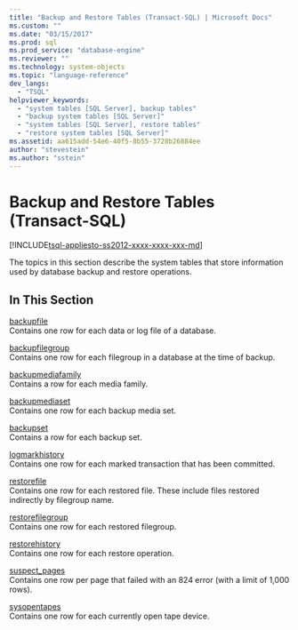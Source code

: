 ```yaml
---
title: "Backup and Restore Tables (Transact-SQL) | Microsoft Docs"
ms.custom: ""
ms.date: "03/15/2017"
ms.prod: sql
ms.prod_service: "database-engine"
ms.reviewer: ""
ms.technology: system-objects
ms.topic: "language-reference"
dev_langs: 
  - "TSQL"
helpviewer_keywords: 
  - "system tables [SQL Server], backup tables"
  - "backup system tables [SQL Server]"
  - "system tables [SQL Server], restore tables"
  - "restore system tables [SQL Server]"
ms.assetid: aa615add-54e6-40f5-8b55-3728b26884ee
author: "stevestein"
ms.author: "sstein"
---
```

# Backup and Restore Tables (Transact-SQL)
[!INCLUDE[tsql-appliesto-ss2012-xxxx-xxxx-xxx-md](../../includes/tsql-appliesto-ss2012-xxxx-xxxx-xxx-md.md)]

  The topics in this section describe the system tables that store information used by database backup and restore operations.  
  
## In This Section  
 [backupfile](../../relational-databases/system-tables/backupfile-transact-sql.md)  
 Contains one row for each data or log file of a database.  
  
 [backupfilegroup](../../relational-databases/system-tables/backupfilegroup-transact-sql.md)  
 Contains one row for each filegroup in a database at the time of backup.  
  
 [backupmediafamily](../../relational-databases/system-tables/backupmediafamily-transact-sql.md)  
 Contains a row for each media family.  
  
 [backupmediaset](../../relational-databases/system-tables/backupmediaset-transact-sql.md)  
 Contains one row for each backup media set.  
  
 [backupset](../../relational-databases/system-tables/backupset-transact-sql.md)  
 Contains a row for each backup set.  
  
 [logmarkhistory](../../relational-databases/system-tables/logmarkhistory-transact-sql.md)  
 Contains one row for each marked transaction that has been committed.  
  
 [restorefile](../../relational-databases/system-tables/restorefile-transact-sql.md)  
 Contains one row for each restored file. These include files restored indirectly by filegroup name.  
  
 [restorefilegroup](../../relational-databases/system-tables/restorefilegroup-transact-sql.md)  
 Contains one row for each restored filegroup.  
  
 [restorehistory](../../relational-databases/system-tables/restorehistory-transact-sql.md)  
 Contains one row for each restore operation.  
  
 [suspect_pages](../../relational-databases/system-tables/suspect-pages-transact-sql.md)  
 Contains one row per page that failed with an 824 error (with a limit of 1,000 rows).  
  
 [sysopentapes](../../relational-databases/system-tables/sysopentapes-transact-sql.md)  
 Contains one row for each currently open tape device.  
  
  
